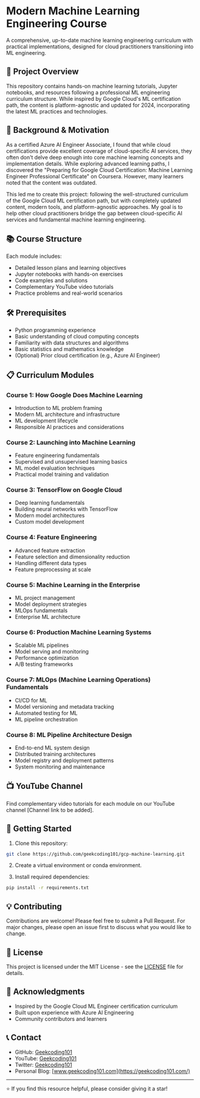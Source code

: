 # Modern Machine Learning Engineering Course

A comprehensive, up-to-date machine learning engineering curriculum with practical implementations, designed for cloud practitioners transitioning into ML engineering.

## 🎯 Project Overview

This repository contains hands-on machine learning tutorials, Jupyter notebooks, and resources following a professional ML engineering curriculum structure. While inspired by Google Cloud's ML certification path, the content is platform-agnostic and updated for 2024, incorporating the latest ML practices and technologies.

## 🌟 Background & Motivation

As a certified Azure AI Engineer Associate, I found that while cloud certifications provide excellent coverage of cloud-specific AI services, they often don't delve deep enough into core machine learning concepts and implementation details. While exploring advanced learning paths, I discovered the "Preparing for Google Cloud Certification: Machine Learning Engineer Professional Certificate" on Coursera. However, many learners noted that the content was outdated.

This led me to create this project: following the well-structured curriculum of the Google Cloud ML certification path, but with completely updated content, modern tools, and platform-agnostic approaches. My goal is to help other cloud practitioners bridge the gap between cloud-specific AI services and fundamental machine learning engineering.

## 📚 Course Structure

Each module includes:
- Detailed lesson plans and learning objectives
- Jupyter notebooks with hands-on exercises
- Code examples and solutions
- Complementary YouTube video tutorials
- Practice problems and real-world scenarios

## 🛠️ Prerequisites

- Python programming experience
- Basic understanding of cloud computing concepts
- Familiarity with data structures and algorithms
- Basic statistics and mathematics knowledge
- (Optional) Prior cloud certification (e.g., Azure AI Engineer)

## 📋 Curriculum Modules

### Course 1: How Google Does Machine Learning
- Introduction to ML problem framing
- Modern ML architecture and infrastructure
- ML development lifecycle
- Responsible AI practices and considerations

### Course 2: Launching into Machine Learning
- Feature engineering fundamentals
- Supervised and unsupervised learning basics
- ML model evaluation techniques
- Practical model training and validation

### Course 3: TensorFlow on Google Cloud
- Deep learning fundamentals
- Building neural networks with TensorFlow
- Modern model architectures
- Custom model development

### Course 4: Feature Engineering
- Advanced feature extraction
- Feature selection and dimensionality reduction
- Handling different data types
- Feature preprocessing at scale

### Course 5: Machine Learning in the Enterprise
- ML project management
- Model deployment strategies
- MLOps fundamentals
- Enterprise ML architecture

### Course 6: Production Machine Learning Systems
- Scalable ML pipelines
- Model serving and monitoring
- Performance optimization
- A/B testing frameworks

### Course 7: MLOps (Machine Learning Operations) Fundamentals
- CI/CD for ML
- Model versioning and metadata tracking
- Automated testing for ML
- ML pipeline orchestration

### Course 8: ML Pipeline Architecture Design
- End-to-end ML system design
- Distributed training architectures
- Model registry and deployment patterns
- System monitoring and maintenance

## 📺 YouTube Channel

Find complementary video tutorials for each module on our YouTube channel [Channel link to be added].

## 🚀 Getting Started

1. Clone this repository:
```bash
git clone https://github.com/geekcoding101/gcp-machine-learning.git
```

2. Create a virtual environment or conda environment.

3. Install required dependencies:
```bash
pip install -r requirements.txt
```


## 💡 Contributing

Contributions are welcome! Please feel free to submit a Pull Request. For major changes, please open an issue first to discuss what you would like to change.

## 📄 License

This project is licensed under the MIT License - see the [LICENSE](LICENSE) file for details.

## 🤝 Acknowledgments

- Inspired by the Google Cloud ML Engineer certification curriculum
- Built upon experience with Azure AI Engineering
- Community contributors and learners

## 📞 Contact

- GitHub: [Geekcoding101](https://github.com/geekcoding101)
- YouTube: [Geekcoding101](https://www.youtube.com/@GeekCoding101)
- Twitter: [Geekcoding101](https://x.com/GeekCoding101)
- Personal Blog: [www.geekcoding101.com](https://geekcoding101.com/)

---
⭐ If you find this resource helpful, please consider giving it a star!
